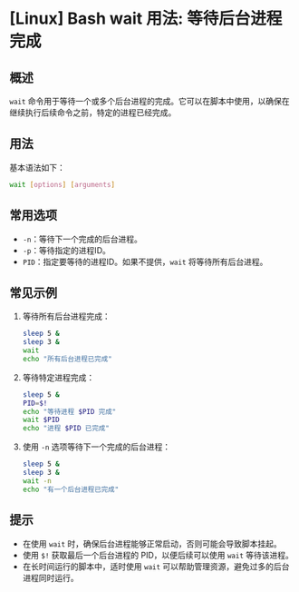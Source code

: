 # [Linux] Bash wait 用法: 等待后台进程完成

## 概述
`wait` 命令用于等待一个或多个后台进程的完成。它可以在脚本中使用，以确保在继续执行后续命令之前，特定的进程已经完成。

## 用法
基本语法如下：
```bash
wait [options] [arguments]
```

## 常用选项
- `-n`：等待下一个完成的后台进程。
- `-p`：等待指定的进程ID。
- `PID`：指定要等待的进程ID。如果不提供，`wait` 将等待所有后台进程。

## 常见示例
1. 等待所有后台进程完成：
   ```bash
   sleep 5 &
   sleep 3 &
   wait
   echo "所有后台进程已完成"
   ```

2. 等待特定进程完成：
   ```bash
   sleep 5 &
   PID=$!
   echo "等待进程 $PID 完成"
   wait $PID
   echo "进程 $PID 已完成"
   ```

3. 使用 `-n` 选项等待下一个完成的后台进程：
   ```bash
   sleep 5 &
   sleep 3 &
   wait -n
   echo "有一个后台进程已完成"
   ```

## 提示
- 在使用 `wait` 时，确保后台进程能够正常启动，否则可能会导致脚本挂起。
- 使用 `$!` 获取最后一个后台进程的 PID，以便后续可以使用 `wait` 等待该进程。
- 在长时间运行的脚本中，适时使用 `wait` 可以帮助管理资源，避免过多的后台进程同时运行。